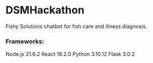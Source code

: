 # DSMHackathon
Fishy Solutions chatbot for fish care and illness diagnosis.

### Frameworks:
Node.js 21.6.2
React 18.2.0
Python 3.10.12
Flask 3.0.2